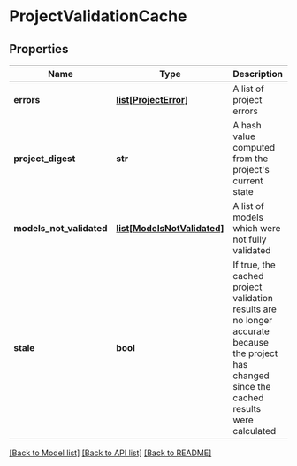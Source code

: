 # ProjectValidationCache

## Properties
Name | Type | Description | Notes
------------ | ------------- | ------------- | -------------
**errors** | [**list[ProjectError]**](ProjectError.md) | A list of project errors | [optional] 
**project_digest** | **str** | A hash value computed from the project&#39;s current state | [optional] 
**models_not_validated** | [**list[ModelsNotValidated]**](ModelsNotValidated.md) | A list of models which were not fully validated | [optional] 
**stale** | **bool** | If true, the cached project validation results are no longer accurate because the project has changed since the cached results were calculated | [optional] 

[[Back to Model list]](../README.md#documentation-for-models) [[Back to API list]](../README.md#documentation-for-api-endpoints) [[Back to README]](../README.md)


